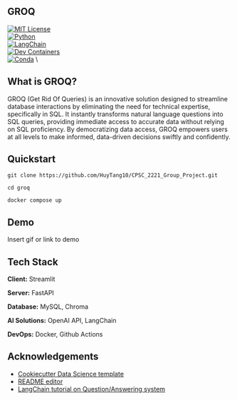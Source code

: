 
## GROQ
[![MIT License](https://img.shields.io/badge/License-MIT-green.svg?style=flat)](https://choosealicense.com/licenses/mit/) \
[![Python](https://img.shields.io/badge/python-3.11.9-blue?style=flat&logo=python&logoColor=%233776AB&logoSize=auto&link=https%3A%2F%2Fwww.python.org%2Fdownloads%2Frelease%2Fpython-3119%2F)](https://www.python.org/downloads/release/python-3119/) \
[![LangChain](https://img.shields.io/badge/langchain-0.2.16-blue?style=flat&logo=langchain&logoColor=%231C3C3C&logoSize=auto)](https://api.python.langchain.com/en/latest/langchain_api_reference.html) \
[![Dev Containers](https://img.shields.io/badge/Dev_Containers-Open-blue?style=flat&logo=docker&logoColor=%232496ED&logoSize=auto)]() \
[![Conda](https://img.shields.io/badge/conda-supported-blue?style=flat&logo=anaconda&logoColor=%2344A833&logoSize=auto)](https://anaconda.org/anaconda/conda) \

## What is GROQ?

GROQ (Get Rid Of Queries) is an innovative solution designed to streamline database interactions by eliminating the need for technical expertise, specifically in SQL. It instantly transforms natural language questions into SQL queries, providing immediate access to accurate data without relying on SQL proficiency. By democratizing data access, GROQ empowers users at all levels to make informed, data-driven decisions swiftly and confidently.


## Quickstart

```
git clone https://github.com/HuyTang10/CPSC_2221_Group_Project.git
```

```
cd groq
```

```
docker compose up
```



## Demo

Insert gif or link to demo


## Tech Stack

**Client:** Streamlit

**Server:** FastAPI

**Database:** MySQL, Chroma

**AI Solutions:** OpenAI API, LangChain

**DevOps:** Docker, Github Actions




## Acknowledgements

 - [Cookiecutter Data Science template](https://cookiecutter-data-science.drivendata.org/)
 - [README editor](https://readme.so/)
 - [LangChain tutorial on Question/Answering system](https://python.langchain.com/docs/tutorials/sql_qa/)

